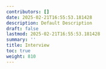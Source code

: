 ```yaml
---
contributors: []
date: 2025-02-21T16:55:53.181428
description: Default Description
draft: false
lastmod: 2025-02-21T16:55:53.181428
summary: ''
title: Interview
toc: true
weight: 810
---
```




